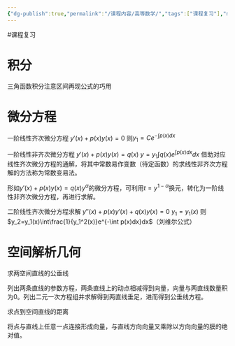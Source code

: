 ```yaml
---
{"dg-publish":true,"permalink":"/课程内容/高等数学/","tags":["课程复习"],"noteIcon":"","created":"2024-01-01T20:51:11.121+08:00","updated":"2024-01-01T20:50:53.000+08:00"}
---
```


#课程复习 

# 积分

三角函数积分注意区间再现公式的巧用

# 微分方程

一阶线性齐次微分方程
$y'(x)+p(x)y(x)=0$
则$y_1=Ce^{-\int p(x)dx}$

一阶线性非齐次微分方程
$y'(x)+p(x)y(x)=q(x)$
$y=y_1\int q(x)e^{\int p(x)dx}dx$
借助对应线性齐次微分方程的通解，将其中常数易作变数（待定函数）的求线性非齐次方程解的方法称为常数变易法。

形如$y'(x)+p(x)y(x)=q(x)y^\alpha$的微分方程，可利用$t=y^{1-\alpha}$换元，转化为一阶线性非齐次微分方程，再进行求解。

二阶线性齐次微分方程求解
$y''(x)+p(x)y'(x)+q(x)y(x)=0$
$y_1=y_1(x)$
则$y_2=y_1(x)\int\frac{1}{y_1^2(x)}e^{-\int p(x)dx}dx$（刘维尔公式）

# 空间解析几何

求两空间直线的公垂线

列出两条直线的参数方程，两条直线上的动点相减得到向量，向量与两直线数量积为0。列出二元一次方程组并求解得到两直线垂足，进而得到公垂线方程。

求点到空间直线的距离

将点与直线上任意一点连接形成向量，与直线方向向量叉乘除以方向向量的膜的绝对值。